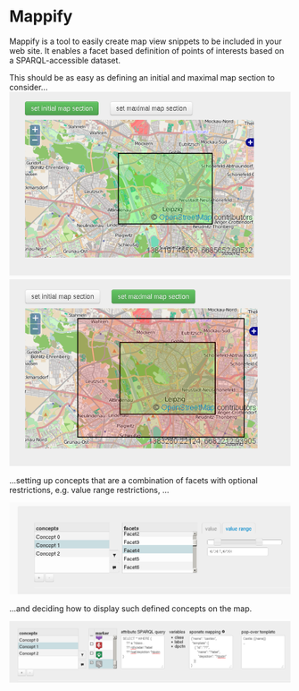 Mappify
=======

Mappify is a tool to easily create map view snippets to be included in your web site.
It enables a facet based definition of points of interests based on a SPARQL-accessible dataset.


This should be as easy as defining an initial and maximal map section to consider...
![Choosing initial map section](imgs/png/map_init.png?raw=true)
![Choosing maximal map section](imgs/png/map_max.png?raw=true)

...setting up concepts that are a combination of facets with optional restrictions, e.g. value range restrictions, ...

![Setting up concepts](imgs/png/concept_filter.png?raw=true)

...and deciding how to display such defined concepts on the map.

![Defining the presentation settings](imgs/png/concept_presentation.png?raw=true)
